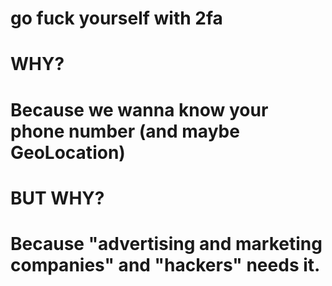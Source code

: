 # go fuck yourself with 2fa

# WHY?
# Because we wanna know your phone number (and maybe GeoLocation)
# BUT WHY?
# Because "advertising and marketing companies" and "hackers" needs it.
